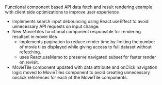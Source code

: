 Functional component based API data fetch and result rendering example with client side optimizations to improve user experience

- Implements search input debouncing using React.useEffect to avoid unnecessary API requests on input change.
- New MovieTiles functional component responsible for rendering resultset in movie tiles
    - implements pagination to reduce render time by limiting the number of movie tiles displayed while giving access to full dataset without refetching.
    - uses React.useMemo to preserve navigated subset for faster render on revisit.
- MovieTile component updated with data attribute and onClick navigation logic moved to MovieTiles component to avoid creating unnecessary onclick references for each of the MovieTile components.
